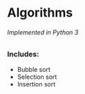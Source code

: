 # Algorithms
###### Implemented in Python 3

### Includes:
* Bubble sort
* Selection sort
* Insertion sort

